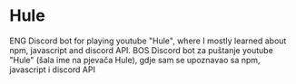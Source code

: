 # Hule
ENG
Discord bot for playing youtube "Hule", where I mostly learned about npm, javascript and discord API.
BOS
Discord bot za puštanje youtube "Hule" (šala ime na pjevača Hule), gdje sam se upoznavao sa npm, javascript i discord API
